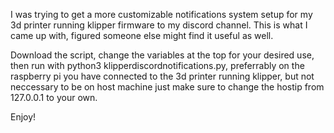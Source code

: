 I was trying to get a more customizable notifications system setup for my 3d printer running klipper firmware to my discord channel. This is what I came up with, figured someone else might find it useful as well.

<blockquote class="imgur-embed-pub" lang="en" data-id="a/UETdH7I" data-context="false" ><a href="//imgur.com/a/UETdH7I"></a></blockquote><script async src="//s.imgur.com/min/embed.js" charset="utf-8"></script>

Download the script, change the variables at the top for your desired use, then run with python3 klipperdiscordnotifications.py, preferrably on the raspberry pi you have connected to the 3d printer running klipper, but not neccessary to be on host machine
just make sure to change the hostip from 127.0.0.1 to your own.

Enjoy!
